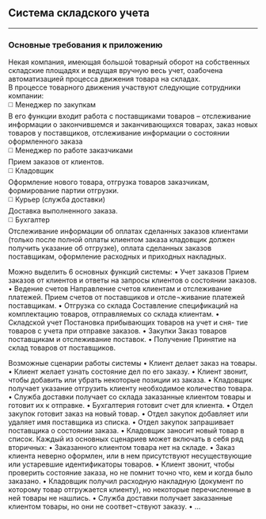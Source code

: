 ## Система складского учета
____
### Основные требования к приложению

Некая компания, имеющая большой товарный оборот на собственных складские площадях и ведущая вручную весь учет, озабочена автоматизацией процесса движения товара на складах.        
В процессе товарного движения участвуют следующие сотрудники компании:    
:white_medium_square: Менеджер по закупкам    
В его функции входит работа с поставщиками товаров – отслеживание информации о закончившемся и заканчивающихся товарах, заказ новых товаров у поставщиков, отслеживание информации о состоянии оформленного заказа    
:white_medium_square: Менеджер по работе заказчиками    
Прием заказов от клиентов.    
:white_medium_square: Кладовщик        
Оформление нового товара, отгрузка товаров заказчикам, формирование партии отгрузки.    
:white_medium_square: Курьер (служба доставки)    
Доставка выполненного заказа.        
:white_medium_square: Бухгалтер     
Отслеживание информации об оплатах сделанных заказов клиентами (только после полной оплаты клиентом заказа кладовщик должен получить указание об отгрузке), оплата сделанных заказов поставщикам, оформление расходных и приходных накладных.     

Можно выделить 6 основных функций системы:
•          Учет заказов	Прием заказов от клиентов и ответы на запросы клиентов о состоянии заказов.
•	Ведение счетов Направление счетов клиентам и отслеживание платежей. Прием счетов от поставщиков и отсле¬живание платежей поставщикам. 
•	Отгрузка со склада   Составление спецификаций на комплектацию товаров, отправляемых со склада клиентам.
•	Складской учет	Постановка прибывающих товаров на учет и сня-
тие товаров с учета при отправке заказов.
•	Закупки	Заказ товаров поставщикам и отслеживание поставок.
•	Получение	Принятие на склад товаров от поставщиков.

Возможные сценарии работы системы
•	Клиент делает заказ на товары.
•	Клиент желает узнать состояние дел по его заказу.
•	Клиент звонит, чтобы добавить или убрать некоторые позиции из заказа.
•	Кладовщик получает указание отгрузить клиенту необходимое количество
товара.
•	Служба доставки получает со склада заказанные клиентом товары и готовит
их к отправке.
•	Бухгалтерия готовит счет для клиента.
•	Отдел закупок готовит заказ на новый товар.
•	Отдел закупок добавляет или удаляет имя поставщика из списка.
•	Отдел закупок запрашивает поставщика о состоянии заказа.
•	Кладовщик заносит новый товар в список.
Каждый из основных сценариев может включать в себя ряд вторичных:
•	Заказанного клиентом товара нет на складе.
•	Заказ клиента неверно оформлен, или в нем присутствуют несуществующие
или устаревшие идентификаторы товаров.
•	Клиент звонит, чтобы проверить состояние заказа, но не помнит точно что,
кем и когда было заказано.
•	Кладовщик получил расходную накладную (документ по которому товар отгружается клиенту), но некоторые перечисленные в
ней товары не нашлись.
•	Служба доставки получает заказанные клиентом товары, но они не соответ¬ствуют заказу.
•	…
